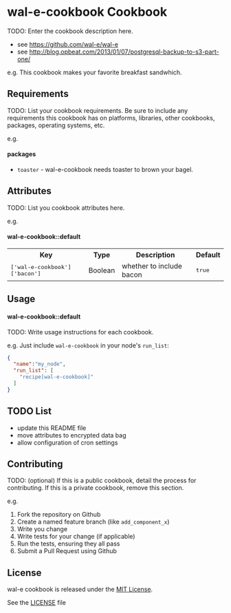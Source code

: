 wal-e-cookbook Cookbook
=======================
TODO: Enter the cookbook description here.

* see https://github.com/wal-e/wal-e
* see http://blog.opbeat.com/2013/01/07/postgresql-backup-to-s3-part-one/

e.g.
This cookbook makes your favorite breakfast sandwhich.

Requirements
------------
TODO: List your cookbook requirements. Be sure to include any requirements this cookbook has on platforms, libraries, other cookbooks, packages, operating systems, etc.

e.g.
#### packages
- `toaster` - wal-e-cookbook needs toaster to brown your bagel.

Attributes
----------
TODO: List you cookbook attributes here.

e.g.
#### wal-e-cookbook::default
<table>
  <tr>
    <th>Key</th>
    <th>Type</th>
    <th>Description</th>
    <th>Default</th>
  </tr>
  <tr>
    <td><tt>['wal-e-cookbook']['bacon']</tt></td>
    <td>Boolean</td>
    <td>whether to include bacon</td>
    <td><tt>true</tt></td>
  </tr>
</table>

Usage
-----
#### wal-e-cookbook::default
TODO: Write usage instructions for each cookbook.

e.g.
Just include `wal-e-cookbook` in your node's `run_list`:

```json
{
  "name":"my_node",
  "run_list": [
    "recipe[wal-e-cookbook]"
  ]
}
```

TODO List
------------
* update this README file
* move attributes to encrypted data bag
* allow configuration of cron settings

Contributing
------------
TODO: (optional) If this is a public cookbook, detail the process for contributing. If this is a private cookbook, remove this section.

e.g.
1. Fork the repository on Github
2. Create a named feature branch (like `add_component_x`)
3. Write you change
4. Write tests for your change (if applicable)
5. Run the tests, ensuring they all pass
6. Submit a Pull Request using Github

License
-------------------
wal-e cookbook is released under the [MIT License](http://www.opensource.org/licenses/MIT).

See the [LICENSE](./LICENSE) file

